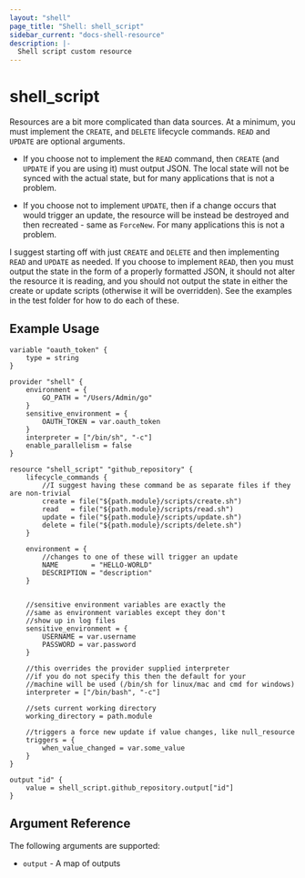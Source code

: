 ```yaml
---
layout: "shell"
page_title: "Shell: shell_script"
sidebar_current: "docs-shell-resource"
description: |-
  Shell script custom resource
---
```


# shell_script

Resources are a bit more complicated than data sources. At a minimum, you must implement the `CREATE`, and `DELETE` lifecycle commands. `READ` and `UPDATE` are optional arguments.

* If you choose not to implement the `READ` command, then `CREATE` (and `UPDATE` if you are using it) must output JSON. The local state will not be synced with the actual state, but for many applications that is not a problem.

* If you choose not to implement `UPDATE`, then if a change occurs that would trigger an update, the resource will be instead be destroyed and then recreated - same as `ForceNew`. For many applications this is not a problem.

I suggest starting off with just `CREATE` and `DELETE` and then implementing `READ` and `UPDATE` as needed. If you choose to implement `READ`, then you must output the state in the form of a properly formatted JSON, it should not alter the resource it is reading, and you should not output the state in either the create or update scripts (otherwise it will be overridden). See the examples in the test folder for how to do each of these.

## Example Usage

```hcl
variable "oauth_token" {
	type = string
}

provider "shell" {
	environment = {
		GO_PATH = "/Users/Admin/go"
	}
	sensitive_environment = {
		OAUTH_TOKEN = var.oauth_token
	}
	interpreter = ["/bin/sh", "-c"]
	enable_parallelism = false
}

resource "shell_script" "github_repository" {
	lifecycle_commands {
		//I suggest having these command be as separate files if they are non-trivial
		create = file("${path.module}/scripts/create.sh")
		read   = file("${path.module}/scripts/read.sh")
		update = file("${path.module}/scripts/update.sh")
		delete = file("${path.module}/scripts/delete.sh")
	}

	environment = {
		//changes to one of these will trigger an update
		NAME        = "HELLO-WORLD"
		DESCRIPTION = "description"
	}

	
	//sensitive environment variables are exactly the
	//same as environment variables except they don't
	//show up in log files
	sensitive_environment = {
		USERNAME = var.username
		PASSWORD = var.password
	}

	//this overrides the provider supplied interpreter
	//if you do not specify this then the default for your
	//machine will be used (/bin/sh for linux/mac and cmd for windows)
	interpreter = ["/bin/bash", "-c"]

	//sets current working directory
	working_directory = path.module

	//triggers a force new update if value changes, like null_resource
	triggers = {
		when_value_changed = var.some_value
	}
}

output "id" {
	value = shell_script.github_repository.output["id"]
}
```

## Argument Reference

The following arguments are supported:

* `output` - A map of outputs

